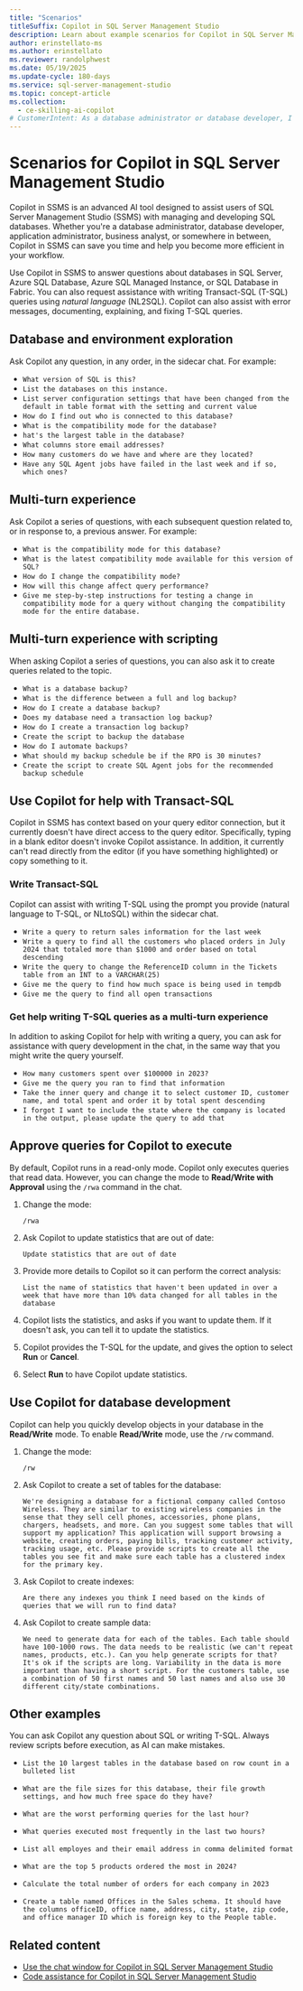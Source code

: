 ```yaml
---
title: "Scenarios"
titleSuffix: Copilot in SQL Server Management Studio
description: Learn about example scenarios for Copilot in SQL Server Management Studio (SSMS).
author: erinstellato-ms
ms.author: erinstellato
ms.reviewer: randolphwest
ms.date: 05/19/2025
ms.update-cycle: 180-days
ms.service: sql-server-management-studio
ms.topic: concept-article
ms.collection:
  - ce-skilling-ai-copilot
# CustomerIntent: As a database administrator or database developer, I want to understand various scenarios where I can leverage Copilot in SQL Server Management Studio.
---
```

# Scenarios for Copilot in SQL Server Management Studio

Copilot in SSMS is an advanced AI tool designed to assist users of SQL Server Management Studio (SSMS) with managing and developing SQL databases. Whether you're a database administrator, database developer, application administrator, business analyst, or somewhere in between, Copilot in SSMS can save you time and help you become more efficient in your workflow.

Use Copilot in SSMS to answer questions about databases in SQL Server, Azure SQL Database, Azure SQL Managed Instance, or SQL Database in Fabric. You can also request assistance with writing Transact-SQL (T-SQL) queries using *natural language* (NL2SQL). Copilot can also assist with error messages, documenting, explaining, and fixing T-SQL queries.

## Database and environment exploration

Ask Copilot any question, in any order, in the sidecar chat. For example:

- `What version of SQL is this?`
- `List the databases on this instance.`
- `List server configuration settings that have been changed from the default in table format with the setting and current value`
- `How do I find out who is connected to this database?`
- `What is the compatibility mode for the database?`
- `hat's the largest table in the database?`
- `What columns store email addresses?`
- `How many customers do we have and where are they located?`
- `Have any SQL Agent jobs have failed in the last week and if so, which ones?`

## Multi-turn experience

Ask Copilot a series of questions, with each subsequent question related to, or in response to, a previous answer. For example:

- `What is the compatibility mode for this database?`
- `What is the latest compatibility mode available for this version of SQL?`
- `How do I change the compatibility mode?`
- `How will this change affect query performance?`
- `Give me step-by-step instructions for testing a change in compatibility mode for a query without changing the compatibility mode for the entire database.`

## Multi-turn experience with scripting

When asking Copilot a series of questions, you can also ask it to create queries related to the topic.

- `What is a database backup?`
- `What is the difference between a full and log backup?`
- `How do I create a database backup?`
- `Does my database need a transaction log backup?`
- `How do I create a transaction log backup?`
- `Create the script to backup the database`
- `How do I automate backups?`
- `What should my backup schedule be if the RPO is 30 minutes?`
- `Create the script to create SQL Agent jobs for the recommended backup schedule`

## Use Copilot for help with Transact-SQL

Copilot in SSMS has context based on your query editor connection, but it currently doesn't have direct access to the query editor. Specifically, typing in a blank editor doesn't invoke Copilot assistance. In addition, it currently can't read directly from the editor (if you have something highlighted) or copy something to it.

### Write Transact-SQL

Copilot can assist with writing T-SQL using the prompt you provide (natural language to T-SQL, or NLtoSQL) within the sidecar chat.

- `Write a query to return sales information for the last week`
- `Write a query to find all the customers who placed orders in July 2024 that totaled more than $1000 and order based on total descending`
- `Write the query to change the ReferenceID column in the Tickets table from an INT to a VARCHAR(25)`
- `Give me the query to find how much space is being used in tempdb`
- `Give me the query to find all open transactions`

### Get help writing T-SQL queries as a multi-turn experience

In addition to asking Copilot for help with writing a query, you can ask for assistance with query development in the chat, in the same way that you might write the query yourself.

- `How many customers spent over $100000 in 2023?`
- `Give me the query you ran to find that information`
- `Take the inner query and change it to select customer ID, customer name, and total spent and order it by total spent descending`
- `I forgot I want to include the state where the company is located in the output, please update the query to add that`

## Approve queries for Copilot to execute

By default, Copilot runs in a read-only mode. Copilot only executes queries that read data. However, you can change the mode to **Read/Write with Approval** using the `/rwa` command in the chat.

1. Change the mode:

   `/rwa`

1. Ask Copilot to update statistics that are out of date:

   `Update statistics that are out of date`

1. Provide more details to Copilot so it can perform the correct analysis:

   `List the name of statistics that haven't been updated in over a week that have more than 10% data changed for all tables in the database`

1. Copilot lists the statistics, and asks if you want to update them. If it doesn't ask, you can tell it to update the statistics.

1. Copilot provides the T-SQL for the update, and gives the option to select **Run** or **Cancel**.

1. Select **Run** to have Copilot update statistics.

## Use Copilot for database development

Copilot can help you quickly develop objects in your database in the **Read/Write** mode. To enable **Read/Write** mode, use the `/rw` command.

1. Change the mode:

   `/rw`

1. Ask Copilot to create a set of tables for the database:

   `We're designing a database for a fictional company called Contoso Wireless. They are similar to existing wireless companies in the sense that they sell cell phones, accessories, phone plans, chargers, headsets, and more. Can you suggest some tables that will support my application? This application will support browsing a website, creating orders, paying bills, tracking customer activity, tracking usage, etc. Please provide scripts to create all the tables you see fit and make sure each table has a clustered index for the primary key.`

1. Ask Copilot to create indexes:

   `Are there any indexes you think I need based on the kinds of queries that we will run to find data?`

1. Ask Copilot to create sample data:

   `We need to generate data for each of the tables. Each table should have 100-1000 rows. The data needs to be realistic (we can't repeat names, products, etc.). Can you help generate scripts for that? It's ok if the scripts are long. Variability in the data is more important than having a short script. For the customers table, use a combination of 50 first names and 50 last names and also use 30 different city/state combinations.`

## Other examples

You can ask Copilot any question about SQL or writing T-SQL. Always review scripts before execution, as AI can make mistakes.

- `List the 10 largest tables in the database based on row count in a bulleted list`

- `What are the file sizes for this database, their file growth settings, and how much free space do they have?`

- `What are the worst performing queries for the last hour?`

- `What queries executed most frequently in the last two hours?`

- `List all employes and their email address in comma delimited format`

- `What are the top 5 products ordered the most in 2024?`

- `Calculate the total number of orders for each company in 2023`

- `Create a table named Offices in the Sales schema. It should have the columns officeID, office name, address, city, state, zip code, and office manager ID which is foreign key to the People table.`

## Related content

- [Use the chat window for Copilot in SQL Server Management Studio](copilot-in-ssms-chat.md)
- [Code assistance for Copilot in SQL Server Management Studio](copilot-in-ssms-code-assistance.md)
